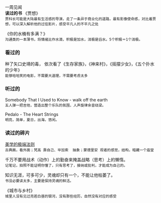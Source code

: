一周见闻  
**读过的书**
《贾想》  
`贾科长可能是大陆最有生活感的导演，走了一条异于商业化的道路，最有影像使命感，对比着贾想，可以深入解析他的过往影片，感受平凡人的不平凡之处`  
  
《你的水桶有多满？》  
`沟通类的一本薄书，将情绪比作水滴，积极是加水，消极是舀水。5个积极＝1个消极。`  
  
### 看过的  
种了矢口史靖的毒，
依次看了《生存家族》，《神来村》，《摇摆少女》，《五个扑水的少年》  
`能够哈哈笑的电影，不需要大道理，不需要考虑太多`  
  
### 听过的  
Somebody That I Used to Know - walk off the earth     
`五人弹一把吉他，营造出整个乐队的氛围，人声旋律余音绕梁。`  
  
Pedalo - The Heart Strings  
`明亮，简单，夏日，出海，悠闲。`  
  
### 读过的碎片  
[美学的极端法则 ](https://mp.weixin.qq.com/s/oJLZe72J_I9EAxnsEIptwA)  
`古典画，看外面；梵高 靠自己、毕加索  抽象；蒙德里安 观者的感觉，结构，暗藏一个庙堂`  
  
千万不要用战术（动作）上的勤奋来掩盖战略（思考）上的懒惰。  
`记笔记，拍照不能证明你懂了，只有思考了，接纳或批判，才能成为自己的。`  
  
知识无涯，可多可少，灵魂却只有一个，不能让他枯萎了。  
`书没必要读太多，主要是保持灵魂的鲜活。`  
  
《城市与乡村》  
`城里人没有见过亮若白昼的银河，没有那些经历，自然没有对应的感受`  
